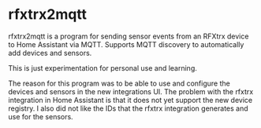 # rfxtrx2mqtt

rfxtrx2mqtt is a program for sending sensor events from an RFXtrx
device to Home Assistant via MQTT. Supports MQTT discovery to
automatically add devices and sensors.

This is just experimentation for personal use and learning.

The reason for this program was to be able to use and configure the
devices and sensors in the new integrations UI. The problem with the
rfxtrx integration in Home Assistant is that it does not yet support
the new device registry. I also did not like the IDs that the rfxtrx
integration generates and use for the sensors.
